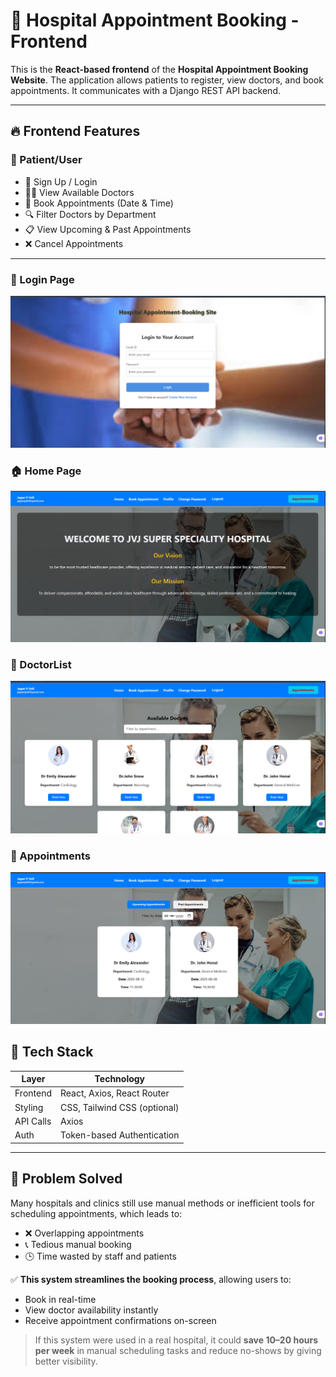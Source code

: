 # 🏥 Hospital Appointment Booking - Frontend

This is the **React-based frontend** of the **Hospital Appointment Booking Website**. The application allows patients to register, view doctors, and book appointments. It communicates with a Django REST API backend.

---

## 🔥 Frontend Features

### 👤 Patient/User
- 📝 Sign Up / Login
- 👨‍⚕️ View Available Doctors
- 📅 Book Appointments (Date & Time)
- 🔍 Filter Doctors by Department
- 📋 View Upcoming & Past Appointments
- ❌ Cancel Appointments

---

### 🔐 Login Page
![Login Page](./screenshots/loginpage.png)


### 🏠 Home Page
![Home Page](./screenshots/homepage.png)


### 📃 DoctorList
![DoctorList](./screenshots/dontorlist.png)


### 📃 Appointments
![Appointments Page](./screenshots/U_P_Appointments.png)



## 🚀 Tech Stack

| Layer     | Technology                    |
|-----------|-------------------------------|
| Frontend  | React, Axios, React Router    |
| Styling   | CSS, Tailwind CSS (optional)  |
| API Calls | Axios                         |
| Auth      | Token-based Authentication    |

---

## 🧠 Problem Solved

Many hospitals and clinics still use manual methods or inefficient tools for scheduling appointments, which leads to:
- ❌ Overlapping appointments
- 📞 Tedious manual booking
- 🕒 Time wasted by staff and patients

✅ **This system streamlines the booking process**, allowing users to:
- Book in real-time
- View doctor availability instantly
- Receive appointment confirmations on-screen

> If this system were used in a real hospital, it could **save 10–20 hours per week** in manual scheduling tasks and reduce no-shows by giving better visibility.




